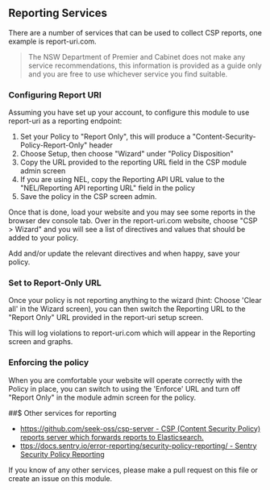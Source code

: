 ## Reporting Services

There are a number of services that can be used to collect CSP reports, one example is report-uri.com.

> The NSW Department of Premier and Cabinet does not make any service recommendations, this information is provided as a guide only and you are free to use whichever service you find suitable.

### Configuring Report URI

Assuming you have set up your account, to configure this module to use report-uri as a reporting endpoint:

1. Set your Policy to "Report Only", this will produce a "Content-Security-Policy-Report-Only" header
2. Choose Setup, then choose "Wizard" under "Policy Disposition"
3. Copy the URL provided to the reporting URL field in the CSP module admin screen
4. If you are using NEL, copy the Reporting API URL value to the "NEL/Reporting API reporting URL" field in the policy
5. Save the policy in the CSP screen admin.

Once that is done, load your website and you may see some reports in the browser dev console tab. Over in the report-uri.com website, choose "CSP > Wizard" and you will see a list of directives and values that should be added to your policy.

Add and/or update the relevant directives and when happy, save your policy.

### Set to Report-Only URL
Once your policy is not reporting anything to the wizard (hint: Choose 'Clear all' in the Wizard screen), you can then switch the Reporting URL to the "Report Only" URL provided in the report-uri setup screen.

This will log violations to report-uri.com which will appear in the Reporting screen and graphs.

### Enforcing the policy
When you are comfortable your website will operate correctly with the Policy in place, you can switch to using the 'Enforce' URL and turn off "Report Only" in the module admin screen for the policy.


##$ Other services for reporting

+ [https://github.com/seek-oss/csp-server - CSP (Content Security Policy) reports server which forwards reports to Elasticsearch.](https://github.com/seek-oss/csp-server)
+ [ttps://docs.sentry.io/error-reporting/security-policy-reporting/ - Sentry Security Policy Reporting](https://docs.sentry.io/error-reporting/security-policy-reporting/)

If you know of any other services, please make a pull request on this file or create an issue on this module.
